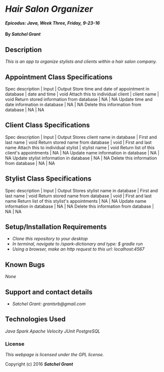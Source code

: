 # _Hair Salon Organizer_

#### _Epicodus: Java, Week Three, Friday, 9-23-16_

#### By _**Satchel Grant**_

## Description

_This is an app to organize stylists and clients within a hair salon company._

## Appointment Class Specifications
Spec description | Input | Output
Store time and date of appointment in database | date and time | void
Attach this to individual client | client name | void
Return stored information from database | NA | NA
Update time and date information in database | NA | NA
Delete this information from database | NA | NA


## Client Class Specifications
Spec description | Input | Output
Stores client name in database | First and last name | void
Return stored name from database | void | First and last name
Attach this to individual stylist | stylist name | void
Return list of this client's appointments | NA | NA
Update name information in database | NA | NA
Update stylist information in database | NA | NA
Delete this information from database | NA | NA


## Stylist Class Specifications
Spec description | Input | Output
Stores stylist name in database | First and last name | void
Return stored name from database | void | First and last name
Return list of this stylist's appointments | NA | NA
Update name information in database | NA | NA
Delete this information from database | NA | NA


## Setup/Installation Requirements

* _Clone this repository to your desktop_
* _In terminal, navigate to /spark-dictionary and type: $ gradle run_
* _Using a browser, make an http request to this url: localhost:4567_

## Known Bugs

_None_

## Support and contact details

* _Satchel Grant: grantsrb@gmail.com_

## Technologies Used

_Java_
_Spark_
_Apache Velocity_
_JUnit_
_PostgreSQL_

### License

*This webpage is licensed under the GPL license.*

Copyright (c) 2016 **_Satchel Grant_**
